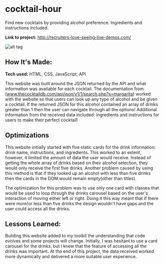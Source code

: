 # cocktail-hour
Find new cocktails by providing alcohol preference. Ingredients and instructions included.

**Link to project:** http://recruiters-love-seeing-live-demos.com/

![alt tag](http://placecorgi.com/1200/650)

## How It's Made:

**Tech used:** HTML, CSS, JavaScript, API

This website was built around the JSON returned by the API and what information was available for each cocktail. The documentation from (www.thecocktaildb.com/api/json/v1/1/search.php?s=margarita) worked with the website so that users can look up any type of alcohol and be given a cocktail. If the returned JSON for this alcohol contained an array of drinks greater than 1 then the user can navigate through all the options! Additional information from the received data included: ingredients and instructions for users to make their perfect cocktail!

## Optimizations

This website initially started with five static cards for the drink information: drink name, instructions, and ingredients. This worked to an extent, however, it limited the amount of data the user would receive. Instead of getting the whole array of drinks based on their alcohol selection, they would only receive the first five drinks. Another problem caused by using this method is that if they looked up an alcohol with less than five drinks then the cards in the DOM would remain empty(other than titles).

The optimization for this problem was to use only one card with classes that would be used to loop through the drinks carousel based on the user's interaction of moving either left or right. Doing it this way meant that if there were more/or less than five drinks the design wouldn't have gaps and the user could access all the drinks.

## Lessons Learned:

Building this website added to my toolkit the understanding that code evolves and some projects will change. Initially, I was hesitant to use a card carousel for the drinks, but I knew that the feature of accessing all the drinks was important. At the end of this project, the data received worked more dynamically and delivered a more suitable user experience.
